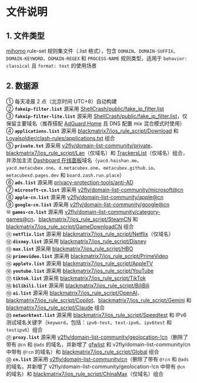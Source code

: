 # 文件说明
## 1. 文件类型
[mihomo](https://github.com/MetaCubeX/mihomo) rule-set 规则集文件（.list 格式），包含 `DOMAIN`、`DOMAIN-SUFFIX`、`DOMAIN-KEYWORD`、`DOMAIN-REGEX` 和 `PROCESS-NAME` 规则类型，适用于 `behavior: classical` 且 `format: text` 的使用场景
## 2. 数据源
① 每天凌晨 2 点（北京时间 UTC+8）自动构建  
② **`fakeip-filter.list`** 源采用 [ShellCrash/public/fake_ip_filter.list](https://github.com/juewuy/ShellCrash/blob/dev/public/fake_ip_filter.list)  
③ **`fakeip-filter-lite.list`** 源采用 [ShellCrash/public/fake_ip_filter.list](https://github.com/juewuy/ShellCrash/blob/dev/public/fake_ip_filter.list)，仅保留主要域名（推荐搭配 [AdGuard Home](https://github.com/AdguardTeam/AdGuardHome) 且 DNS 配置 mix 混合模式时使用）  
④ **`applications.list`** 源采用 [blackmatrix7/ios_rule_script/Download](https://github.com/blackmatrix7/ios_rule_script/tree/master/rule/Clash/Download) 和 [Loyalsoldier/clash-rules/applications.txt](https://github.com/Loyalsoldier/clash-rules/blob/release/applications.txt) 组合  
⑤ **`private.txt`** 源采用 [v2fly/domain-list-community/private](https://github.com/v2fly/domain-list-community/blob/master/data/private)、[blackmatrix7/ios_rule_script/Lan](https://github.com/blackmatrix7/ios_rule_script/tree/master/rule/Clash/Lan)（仅域名）和 [TrackersList](https://github.com/XIU2/TrackersListCollection/blob/master/all.txt)（仅域名）组合，并添加主流 [Dashboard 在线面板](https://github.com/DustinWin/proxy-tools/releases/tag/Dashboard)域名（`yacd.haishan.me`、`yacd.metacubex.one`、`d.metacubex.one`、`metacubex.github.io`、`metacubexd.pages.dev` 和 `board.zash.run.place`）  
⑥ **`ads.list`** 源采用 [privacy-protection-tools/anti-AD](https://github.com/privacy-protection-tools/anti-AD)  
⑦ **`microsoft-cn.list`** 源采用 [v2fly/domain-list-community/microsoft@cn](https://github.com/v2fly/domain-list-community/blob/master/data/microsoft)  
⑧ **`apple-cn.list`** 源采用 [v2fly/domain-list-community/apple@cn](https://github.com/v2fly/domain-list-community/blob/master/data/apple)  
⑨ **`google-cn.list`** 源采用 [v2fly/domain-list-community/google@cn](https://github.com/v2fly/domain-list-community/blob/master/data/google)  
⑩ **`games-cn.list`** 源采用 [v2fly/domain-list-community/category-games@cn](https://github.com/v2fly/domain-list-community/blob/master/data/category-games)、[blackmatrix7/ios_rule_script/SteamCN](https://github.com/blackmatrix7/ios_rule_script/tree/master/rule/Clash/SteamCN) 和 [blackmatrix7/ios_rule_script/GameDownloadCN](https://github.com/blackmatrix7/ios_rule_script/tree/master/rule/Clash/Game/GameDownloadCN) 组合  
⑪ **`netflix.list`** 源采用 [blackmatrix7/ios_rule_script/Netflix](https://github.com/blackmatrix7/ios_rule_script/tree/master/rule/Clash/Netflix)（仅域名）  
⑫ **`disney.list`** 源采用 [blackmatrix7/ios_rule_script/Disney](https://github.com/blackmatrix7/ios_rule_script/tree/master/rule/Clash/Disney)  
⑬ **`max.list`** 源采用 [blackmatrix7/ios_rule_script/HBO](https://github.com/blackmatrix7/ios_rule_script/tree/master/rule/Clash/HBO)  
⑭ **`primevideo.list`** 源采用 [blackmatrix7/ios_rule_script/PrimeVideo](https://github.com/blackmatrix7/ios_rule_script/tree/master/rule/Clash/PrimeVideo)  
⑮ **`appletv.list`** 源采用 [blackmatrix7/ios_rule_script/AppleTV](https://github.com/blackmatrix7/ios_rule_script/tree/master/rule/Clash/AppleTV)  
⑯ **`youtube.list`** 源采用 [blackmatrix7/ios_rule_script/YouTube](https://github.com/blackmatrix7/ios_rule_script/tree/master/rule/Clash/YouTube)  
⑰ **`tiktok.list`** 源采用 [blackmatrix7/ios_rule_script/TikTok](https://github.com/blackmatrix7/ios_rule_script/tree/master/rule/Clash/TikTok)  
⑱ **`bilibili.list`** 源采用 [blackmatrix7/ios_rule_script/BiliBili](https://github.com/blackmatrix7/ios_rule_script/tree/master/rule/Clash/BiliBili)  
⑲ **`ai.list`** 源采用 [blackmatrix7/ios_rule_script/OpenAI](https://github.com/blackmatrix7/ios_rule_script/tree/master/rule/Clash/OpenAI)、[blackmatrix7/ios_rule_script/Copilot](https://github.com/blackmatrix7/ios_rule_script/tree/master/rule/Clash/Copilot)、[blackmatrix7/ios_rule_script/Gemini](https://github.com/blackmatrix7/ios_rule_script/tree/master/rule/Clash/Gemini) 和 [blackmatrix7/ios_rule_script/Claude](https://github.com/blackmatrix7/ios_rule_script/tree/master/rule/Clash/Claude) 组合  
⑳ **`networktest.list`** 源采用 [blackmatrix7/ios_rule_script/Speedtest](https://github.com/blackmatrix7/ios_rule_script/tree/master/rule/Clash/Speedtest) 和 IPv6 测试域名关键字（`keyword`，包括：`ipv6-test`、`test-ipv6`、`ipv6test` 和 `testipv6`）组合  
㉑ **`proxy.list`** 源采用 [v2fly/domain-list-community/geolocation-!cn](https://github.com/v2fly/domain-list-community/blob/master/data/geolocation-!cn)（删除了带有 `@cn` 和 `@ads` 的域名，并新增了 [gfwlist](https://github.com/gfwlist/gfwlist) 和 v2fly/domain-list-community/cn 中带有 `@!cn` 的域名）和 [blackmatrix7/ios_rule_script/Global](https://github.com/blackmatrix7/ios_rule_script/tree/master/rule/Clash/Global) 组合  
㉒ **`cn.list`** 源采用 [v2fly/domain-list-community/cn](https://github.com/v2fly/domain-list-community/blob/master/data/cn)（删除了带有 `@!cn` 和 `@ads` 的域名，并新增了 v2fly/domain-list-community/geolocation-!cn 中带有 `@cn` 的域名）和 [blackmatrix7/ios_rule_script/ChinaMax](https://github.com/blackmatrix7/ios_rule_script/tree/master/rule/Clash/ChinaMax)（仅域名）组合  
